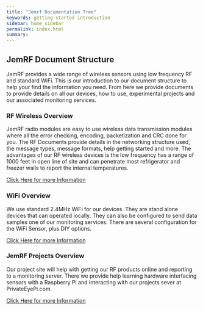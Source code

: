 ```yaml
---
title: "Jemrf Documentation Tree"
keywords: getting started introduction
sidebar: home_sidebar
permalink: index.html
summary:
---
```


## JemRF Document Structure
JemRF provides a wide range of wireless sensors using low frequency RF and standard WiFi.
This is our introduction to our document structure to help your find the information you need.
From here we provide documents to provide details on all our devices, how to use, experimental projects and our associated monitoring
services.

### RF Wireless Overview
JemRF radio modules are easy to use wireless data transmission modules where all the error checking,
  encoding, packetization and CRC done for you. The RF Documents provide details in the networking
  structure used, the message types, message formats, help getting started and more. The advantages
  of our RF wireless devices is the low frequency has a range of 1000 feet in open line of site and
 can penetrate most refrigerator and freezer walls to report the internal temperatures.

  [Click Here for more Information](rfintroduction.html)

### WiFi Overview
We use standard 2.4MHz WiFi for our devices. They are stand alone devices that can operated locally.
They can also be configured to send data samples one of our monitoring services.
There are several configuration for the WiFi Sensor, plus DIY options.

[Click Here for more Information](wifi_intro.html)

### JemRF Projects Overview
Our project site will help with getting our RF products online and reporting to a monitoring server.
There we provide help learning hardware interfacing sensors with a Raspberry Pi and interacting with
our projects sever at PrivateEyePi.com.

[Click Here for more Information](https://projects.privateeyepi.com)




